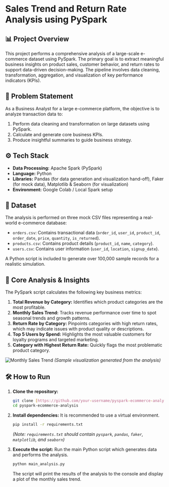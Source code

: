 # Sales Trend and Return Rate Analysis using PySpark

## 📊 Project Overview

This project performs a comprehensive analysis of a large-scale e-commerce dataset using PySpark. The primary goal is to extract meaningful business insights on product sales, customer behavior, and return rates to support data-driven decision-making. The pipeline involves data cleaning, transformation, aggregation, and visualization of key performance indicators (KPIs).

## 📝 Problem Statement

As a Business Analyst for a large e-commerce platform, the objective is to analyze transaction data to:
1.  Perform data cleaning and transformation on large datasets using PySpark.
2.  Calculate and generate core business KPIs.
3.  Produce insightful summaries to guide business strategy.

## ⚙️ Tech Stack

- **Data Processing:** Apache Spark (PySpark)
- **Language:** Python
- **Libraries:** Pandas (for data generation and visualization hand-off), Faker (for mock data), Matplotlib & Seaborn (for visualization)
- **Environment:** Google Colab / Local Spark setup

## 📂 Dataset

The analysis is performed on three mock CSV files representing a real-world e-commerce database:

-   `orders.csv`: Contains transactional data (`order_id`, `user_id`, `product_id`, `order_date`, `price`, `quantity`, `is_returned`).
-   `products.csv`: Contains product details (`product_id`, `name`, `category`).
-   `users.csv`: Contains user information (`user_id`, `location`, `signup_date`).

A Python script is included to generate over 100,000 sample records for a realistic simulation.

## 🚀 Core Analysis & Insights

The PySpark script calculates the following key business metrics:

1.  **Total Revenue by Category:** Identifies which product categories are the most profitable.
2.  **Monthly Sales Trend:** Tracks revenue performance over time to spot seasonal trends and growth patterns.
3.  **Return Rate by Category:** Pinpoints categories with high return rates, which may indicate issues with product quality or descriptions.
4.  **Top 5 Users by Spend:** Highlights the most valuable customers for loyalty programs and targeted marketing.
5.  **Category with Highest Return Rate:** Quickly flags the most problematic product category.

![Monthly Sales Trend](https://i.imgur.com/u7qFk9a.png)
*(Sample visualization generated from the analysis)*

## 🛠️ How to Run

1.  **Clone the repository:**
    ```bash
    git clone [https://github.com/your-username/pyspark-ecommerce-analysis.git](https://github.com/your-username/pyspark-ecommerce-analysis.git)
    cd pyspark-ecommerce-analysis
    ```

2.  **Install dependencies:**
    It is recommended to use a virtual environment.
    ```bash
    pip install -r requirements.txt
    ```
    *(Note: `requirements.txt` should contain `pyspark`, `pandas`, `faker`, `matplotlib`, and `seaborn`)*

3.  **Execute the script:**
    Run the main Python script which generates data and performs the analysis.
    ```bash
    python main_analysis.py
    ```
    The script will print the results of the analysis to the console and display a plot of the monthly sales trend.
